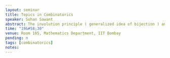 ```yaml
---
layout: seminar
title: Topics in Combinatorics
speaker: Sohan Sawant
abstract: The involution principle ( generalized idea of bijection ) and it's various applications. Then I'll take most elegant theorem, Lemma of Gessel-Viennot, one that reveals via involutions an astounding connection between lattice paths and determinants. And discuss a number it's interesting applications - 1) proving some theorems on determinants “at a glance" purely combinatorially. 2) an unexpected and beautiful characterization of the Catalan numbers. 3) enumeration of plane partitions. 4) most beautiful application - number of spanning trees in graph comes as determinant of a certain matrix. Note-This had to be cancelled due to unavailability of the speaker.
time: "19&#58;30"
venue: Room 105, Mathematics Department, IIT Bombay 
pending: n
tags: [combinatorics]
notes: 
---
```

